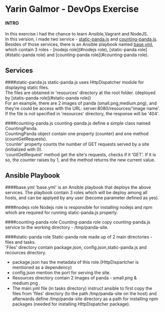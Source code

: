 # Yarin Galmor - DevOps Exercise
#### INTRO
In this exercise i had the chance to learn Ansible,Vagrant and NodeJS.  
In this version, i made two service - [static-panda.js](#static-panda.js) and [counting-panda.js](#counting-panda.js).  
Besides of those services, there is an Ansible playbook named [base.yml](#base.yml), which contain 3 roles - [nodejs role](#nodejs role), [static-panda role](#static-panda role) and [counting-panda role](#counting-panda role).

## Services
####static-panda.js
static-panda.js uses HttpDispatcher module for displaying static files.  
The files are obtained in 'resources' directory at the root folder. (deployed by [statis-panda role](#static-panda role))  
For an example, there are 2 images of panda (small.png,medium.png), and they're could be access with the URL: server:8080/resources/'image name'.  
If the file is not specified in 'resources' directory, the response will be '404'.  

####counting-panda.js
counting-panda.js define a simple class named CountingPanda.  
CountingPanda object contain one property (counter) and one method (countGetRequests).  
'counter' property counts the number of GET requests served by a site (initialized with 0).  
'countGetRequest' method get the site's requests, checks if it 'GET'. If it is so, the counter raises by 1, and the method returns the new current value.

## Ansible Playbook
####base.yml
'base.yml' is an Ansible playbook that deploys the above services. 
The playbook contain 3 roles which will be deploy among all hosts, and can be applyed by any user (become parameter defined as yes). 

####nodejs role
Nodejs role is responsible for installing nodejs and npm which are required for running static-panda.js properly.

####counting-panda role
Counting-panda role copy counting-panda.js service to the working directory - /tmp/panda-site. 

####static-panda role
Static-panda role made up of 2 main directories - files and tasks.  
'Files' directory contain package.json, config.json,static-panda.js and recources directory.  
* package.json has the metadata of this role.(HttpDispartcher is mentioned as a dependency)  
* config.json mention the port for serving the site.
* Resources directory contain 2 images of panda - small.png & medium.png .
* The main.yml file (in tasks directory) instruct ansible to first copy the files from 'files' directory (to the path /tmp/panda-site on the host) and afterwards define /tmp/panda-site directory as a path for installing npm packages (needed for installing HttpDispatcher package).  

